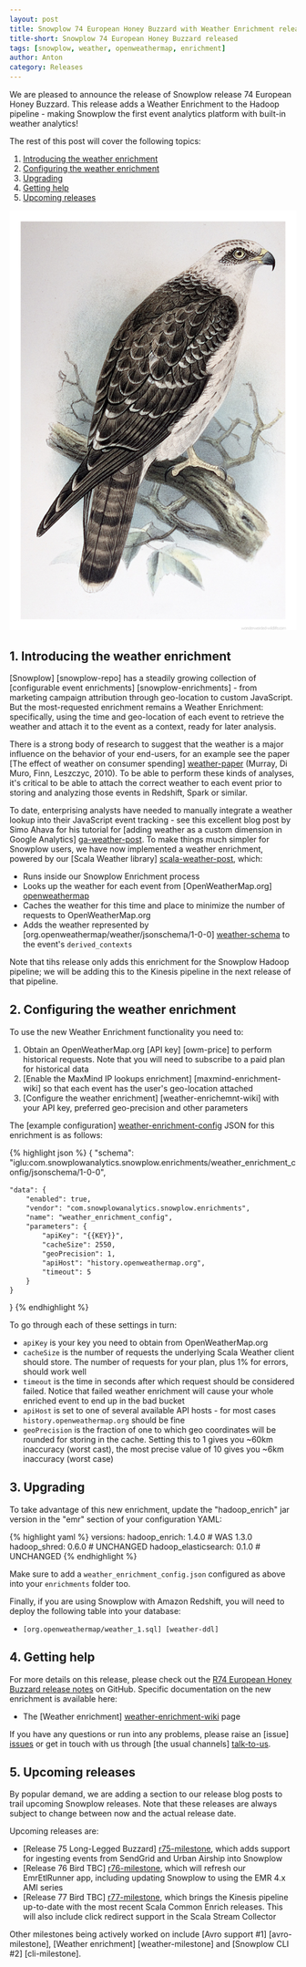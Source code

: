 ```yaml
---
layout: post
title: Snowplow 74 European Honey Buzzard with Weather Enrichment released
title-short: Snowplow 74 European Honey Buzzard released
tags: [snowplow, weather, openweathermap, enrichment]
author: Anton
category: Releases
---
```


We are pleased to announce the release of Snowplow release 74 European Honey Buzzard. This release adds a Weather Enrichment to the Hadoop pipeline - making Snowplow the first event analytics platform with built-in weather analytics!

The rest of this post will cover the following topics:

1. [Introducing the weather enrichment](/blog/2015/12/22/snowplow-r74-european-honey-buzzard-with-weather-enrichment-released#introducing)
2. [Configuring the weather enrichment](/blog/2015/12/22/snowplow-r74-european-honey-buzzard-with-weather-enrichment-released#configuring)
3. [Upgrading](/blog/2015/12/22/snowplow-r74-european-honey-buzzard-with-weather-enrichment-released#upgrading)
4. [Getting help](/blog/2015/12/22/snowplow-r74-european-honey-buzzard-with-weather-enrichment-released#help)
5. [Upcoming releases](/blog/2015/12/22/snowplow-r74-european-honey-buzzard-with-weather-enrichment-released#roadmap)

![european-honey-buzzard][european-honey-buzzard]

<!--more-->

<h2 id="introducing">1. Introducing the weather enrichment</h2>

[Snowplow] [snowplow-repo] has a steadily growing collection of [configurable event enrichments] [snowplow-enrichments] - from marketing campaign attribution through geo-location to custom JavaScript. But the most-requested enrichment remains a Weather Enrichment: specifically, using the time and geo-location of each event to retrieve the weather and attach it to the event as a context, ready for later analysis.

There is a strong body of research to suggest that the weather is a major influence on the behavior of your end-users, for an example see the paper [The effect of weather on consumer spending] [weather-paper] (Murray, Di Muro, Finn, Leszczyc, 2010). To be able to perform these kinds of analyses, it's critical to be able to attach the correct weather to each event prior to storing and analyzing those events in Redshift, Spark or similar.

To date, enterprising analysts have needed to manually integrate a weather lookup into their JavaScript event tracking - see this excellent blog post by Simo Ahava for his tutorial for [adding weather as a custom dimension in Google Analytics] [ga-weather-post]. To make things much simpler for Snowplow users, we have now implemented a weather enrichment, powered by our [Scala Weather library] [scala-weather-post], which:

* Runs inside our Snowplow Enrichment process
* Looks up the weather for each event from [OpenWeatherMap.org] [openweathermap]
* Caches the weather for this time and place to minimize the number of requests to OpenWeatherMap.org
* Adds the weather represented by [org.openweathermap/weather/jsonschema/1-0-0] [weather-schema] to the event's `derived_contexts`

Note that tihs release only adds this enrichment for the Snowplow Hadoop pipeline; we will be adding this to the Kinesis pipeline in the next release of that pipeline.

<h2 id="configuring">2. Configuring the weather enrichment</h2>

To use the new Weather Enrichment functionality you need to:

1. Obtain an OpenWeatherMap.org [API key] [owm-price] to perform historical requests. Note that you will need to subscribe to a paid plan for historical data
2. [Enable the MaxMind IP lookups enrichment] [maxmind-enrichment-wiki] so that each event has the user's geo-location attached
3. [Configure the weather enrichment] [weather-enrichemnt-wiki] with your API key, preferred geo-precision and other parameters

The [example configuration] [weather-enrichment-config] JSON for this enrichment is as follows:

{% highlight json %}
{
    "schema": "iglu:com.snowplowanalytics.snowplow.enrichments/weather_enrichment_config/jsonschema/1-0-0",

    "data": {
        "enabled": true,
        "vendor": "com.snowplowanalytics.snowplow.enrichments",
        "name": "weather_enrichment_config",
        "parameters": {
            "apiKey": "{{KEY}}",
            "cacheSize": 2550,
            "geoPrecision": 1,
            "apiHost": "history.openweathermap.org",
            "timeout": 5
        }
    }
}
{% endhighlight %}

To go through each of these settings in turn:

* `apiKey` is your key you need to obtain from OpenWeatherMap.org
* `cacheSize` is the number of requests the underlying Scala Weather client should store. The number of requests for your plan, plus 1% for errors, should work well
* `timeout` is the time in seconds after which request should be considered failed. Notice that failed weather enrichment will cause your whole enriched event to end up in the bad bucket
* `apiHost` is set to one of several available API hosts - for most cases `history.openweathermap.org` should be fine
* `geoPrecision` is the fraction of one to which geo coordinates will be rounded for storing in the cache. Setting this to 1 gives you ~60km inaccuracy (worst cast), the most precise value of 10 gives you ~6km inaccuracy (worst case)

<h2 id="upgrading">3. Upgrading</h2>

To take advantage of this new enrichment, update the "hadoop_enrich" jar version in the "emr" section of your configuration YAML:

{% highlight yaml %}
  versions:
    hadoop_enrich: 1.4.0 # WAS 1.3.0
    hadoop_shred: 0.6.0 # UNCHANGED
    hadoop_elasticsearch: 0.1.0 # UNCHANGED
{% endhighlight %}

Make sure to add a `weather_enrichment_config.json` configured as above into your `enrichments` folder too.

Finally, if you are using Snowplow with Amazon Redshift, you will need to deploy the following table into your database:

* `[org.openweathermap/weather_1.sql] [weather-ddl]`

<h2 id="help">4. Getting help</h2>

For more details on this release, please check out the [R74 European Honey Buzzard release notes][r74-release] on GitHub. Specific documentation on the new enrichment is available here:

* The [Weather enrichment] [weather-enrichment-wiki] page

If you have any questions or run into any problems, please raise an [issue] [issues] or get in touch with us through [the usual channels] [talk-to-us].

<h2 id="roadmap">5. Upcoming releases</h2>

By popular demand, we are adding a section to our release blog posts to trail upcoming Snowplow releases. Note that these releases are always subject to change between now and the actual release date.

Upcoming releases are:

* [Release 75 Long-Legged Buzzard] [r75-milestone], which adds support for ingesting events from SendGrid and Urban Airship into Snowplow
* [Release 76 Bird TBC] [r76-milestone], which will refresh our EmrEtlRunner app, including updating Snowplow to using the EMR 4.x AMI series
* [Release 77 Bird TBC] [r77-milestone], which brings the Kinesis pipeline up-to-date with the most recent Scala Common Enrich releases. This will also include click redirect support in the Scala Stream Collector

Other milestones being actively worked on include [Avro support #1] [avro-milestone], [Weather enrichment] [weather-milestone] and [Snowplow CLI #2] [cli-milestone].

[european-honey-buzzard]: /assets/img/blog/2015/12/european-honey-buzzard.png

[scala-weather-post]: http://snowplowanalytics.com/blog/2015/12/13/scala-weather-0.1.0-released/
[weather-paper]: http://www.kylemurray.com/papers/MDFP_JRCS2010.pdf
[openweathermap]: http://openweathermap.org/
[ga-weather-post]: http://www.simoahava.com/web-development/universal-analytics-weather-custom-dimension/

[weather-schema]: http://iglucentral.com/schemas/org.openweathermap/weather/jsonschema/1-0-0
[weather-enrichment-wiki]: https://github.com/snowplow/snowplow/wiki/Weather-enrichment
[maxmind-enrichemnt-wiki]: https://github.com/snowplow/snowplow/wiki/IP-lookups-enrichment

[weather-enrichment-config]: https://github.com/snowplow/snowplow/blob/feature/weather/3-enrich/config/enrichments/weather_enrichment_config.json

[weather-ddl]: https://raw.githubusercontent.com/snowplow/snowplow/master/4-storage/redshift-storage/sql/org.openweathermap/weather_1.sql

[r74-release]: https://github.com/snowplow/snowplow/releases/tag/r74-european-honey-buzzard
[issues]: https://github.com/snowplow/snowplow/issues
[talk-to-us]: https://github.com/snowplow/snowplow/wiki/Talk-to-us

[r75-milestone]: https://github.com/snowplow/snowplow/milestones/Release%2075%20%5BHAD%5D%20Long-Legged%20Buzzard
[r76-milestone]: https://github.com/snowplow/snowplow/milestones/Release%2076%20%5BCLI%5D%20Bird%20TBC
[r77-milestone]: https://github.com/snowplow/snowplow/milestones/Release%2077%20%5BKIN%5D%20Bird%20TBC
